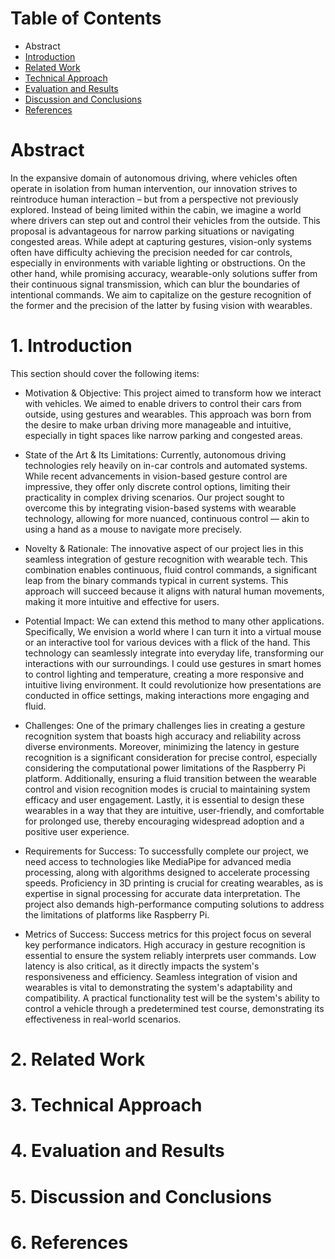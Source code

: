 # Table of Contents
* Abstract
* [Introduction](#1-introduction)
* [Related Work](#2-related-work)
* [Technical Approach](#3-technical-approach)
* [Evaluation and Results](#4-evaluation-and-results)
* [Discussion and Conclusions](#5-discussion-and-conclusions)
* [References](#6-references)

# Abstract

In the expansive domain of autonomous driving, where vehicles often operate in isolation from human intervention, our innovation strives to reintroduce human interaction – but from a perspective not previously explored. Instead of being limited within the cabin, we imagine a world where drivers can step out and control their vehicles from the outside. This proposal is advantageous for narrow parking situations or navigating congested areas. While adept at capturing gestures, vision-only systems often have difficulty achieving the precision needed for car controls, especially in environments with variable lighting or obstructions. On the other hand, while promising accuracy, wearable-only solutions suffer from their continuous signal transmission, which can blur the boundaries of intentional commands. We aim to capitalize on the gesture recognition of the former and the precision of the latter by fusing vision with wearables.

# 1. Introduction

This section should cover the following items:

* Motivation & Objective: This project aimed to transform how we interact with vehicles. We aimed to enable drivers to control their cars from outside, using gestures and wearables. This approach was born from the desire to make urban driving more manageable and intuitive, especially in tight spaces like narrow parking and congested areas.


* State of the Art & Its Limitations: Currently, autonomous driving technologies rely heavily on in-car controls and automated systems. While recent advancements in vision-based gesture control are impressive, they offer only discrete control options, limiting their practicality in complex driving scenarios. Our project sought to overcome this by integrating vision-based systems with wearable technology, allowing for more nuanced, continuous control — akin to using a hand as a mouse to navigate more precisely.

* Novelty & Rationale: The innovative aspect of our project lies in this seamless integration of gesture recognition with wearable tech. This combination enables continuous, fluid control commands, a significant leap from the binary commands typical in current systems. This approach will succeed because it aligns with natural human movements, making it more intuitive and effective for users.

* Potential Impact:  We can extend this method to many other applications. Specifically, We envision a world where I can turn it into a virtual mouse or an interactive tool for various devices with a flick of the hand. This technology can seamlessly integrate into everyday life, transforming our interactions with our surroundings. I could use gestures in smart homes to control lighting and temperature, creating a more responsive and intuitive living environment. It could revolutionize how presentations are conducted in office settings, making interactions more engaging and fluid.

* Challenges: One of the primary challenges lies in creating a gesture recognition system that boasts high accuracy and reliability across diverse environments. Moreover, minimizing the latency in gesture recognition is a significant consideration for precise control, especially considering the computational power limitations of the Raspberry Pi platform. Additionally, ensuring a fluid transition between the wearable control and vision recognition modes is crucial to maintaining system efficacy and user engagement. Lastly, it is essential to design these wearables in a way that they are intuitive, user-friendly, and comfortable for prolonged use, thereby encouraging widespread adoption and a positive user experience.

* Requirements for Success: To successfully complete our project,  we need access to technologies like MediaPipe for advanced media processing, along with algorithms designed to accelerate processing speeds. Proficiency in 3D printing is crucial for creating wearables, as is expertise in signal processing for accurate data interpretation. The project also demands high-performance computing solutions to address the limitations of platforms like Raspberry Pi.

* Metrics of Success: Success metrics for this project focus on several key performance indicators. High accuracy in gesture recognition is essential to ensure the system reliably interprets user commands. Low latency is also critical, as it directly impacts the system's responsiveness and efficiency. Seamless integration of vision and wearables is vital to demonstrating the system's adaptability and compatibility. A practical functionality test will be the system's ability to control a vehicle through a predetermined test course, demonstrating its effectiveness in real-world scenarios. 

# 2. Related Work

# 3. Technical Approach

# 4. Evaluation and Results

# 5. Discussion and Conclusions

# 6. References

